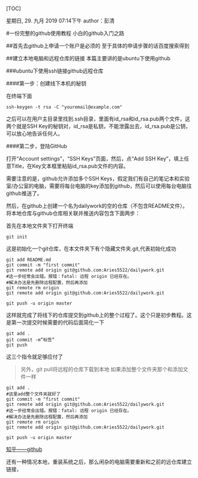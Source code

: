 [TOC]

星期日, 29. 九月 2019 07:14下午 
author：彭清

#一份完整的github使用教程
小白的github入门之路

##首先去github上申请一个账户是必须的
至于具体的申请步骤的话百度搜索得到

##建立本地电脑和远程仓库的链接
本篇主要讲的是ubuntu下使用github

###ubuntu下使用ssh链接github远程仓库

####第一步：创建线下本机的秘钥

在终端下面

```
ssh-keygen -t rsa -C "youremail@example.com"
```
之后可以在用户主目录里找到.ssh目录，里面有id_rsa和id_rsa.pub两个文件，这两个就是SSH Key的秘钥对，id_rsa是私钥，不能泄露出去，id_rsa.pub是公钥，可以放心地告诉任何人。

####第二步，登陆GitHub

打开“Account settings”，“SSH Keys”页面，然后，点“Add SSH Key”，填上任意Title，在Key文本框里粘贴id_rsa.pub文件的内容。

需要注意的是，github允许添加多个SSH Keys，假定我们有自己的笔记本和实验室/办公室的电脑，需要将每台电脑的key添加到github，然后可以使用每台电脑往github推送了。

然后，在github上创建一个名为dailywork的空的仓库（不包含README文件）。
将本地仓库与github仓库相关联并推送内容包含下面两步：

首先在本地文件夹下打开终端
```
git init
```
这是初始化一个git仓库，在本文件夹下有个隐藏文件夹.git,代表初始化成功
```
git add README.md
git commit -m "first commit"
git remote add origin git@github.com:Aries5522/dailywork.git
#这一步经常会出错。报错：fatal: 远程 origin 已经存在。
#解决办法是先删除远程配置，然后再添加
git remote rm origin
git remote add origin git@github.com:Aries5522/dailywork.git

git push -u origin master
```
这样就完成了将线下的仓库提交到github上的整个过程了。这个只是初步教程。这是第一次提交时候需要的代码后面简化一下
```
git add .
git commit -m“标签”
git push
```
这三个指令就足够应付了

>另外，git pull将远程的仓库下载到本地
如果添加整个文件夹那个和添加文件一样

```
git add .
#这里add整个文件夹就好了
git commit -m "first commit"
git remote add origin git@github.com:Aries5522/dailywork.git
#这一步经常会出错。报错：fatal: 远程 origin 已经存在。
#解决办法是先删除远程配置，然后再添加
git remote rm origin
git remote add origin git@github.com:Aries5522/dailywork.git

git push -u origin master
```
[知乎——github](https://zhuanlan.zhihu.com/p/44181150) 


还有一种情况本地，重装系统之后，那么闲杂的电脑需要重新和之前的远仓库建立链接，